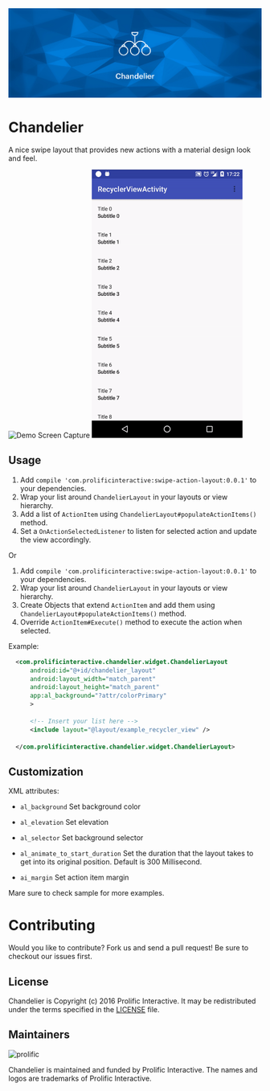 <img src="/images/hero.jpg"/>

Chandelier
==========

A nice swipe layout that provides new actions with a material design look and feel.

<img src="/images/demo1.gif" alt="Demo Screen Capture" width="300px" />
<img src="/images/demo2.gif" alt="Demo Screen Capture" width="300px" />

Usage
-----

1. Add `compile 'com.prolificinteractive:swipe-action-layout:0.0.1'` to your dependencies.
2. Wrap your list around `ChandelierLayout` in your layouts or view hierarchy.
3. Add a list of `ActionItem` using `ChandelierLayout#populateActionItems()` method.
4. Set a `OnActionSelectedListener` to listen for selected action and update the view accordingly.

Or

1. Add `compile 'com.prolificinteractive:swipe-action-layout:0.0.1'` to your dependencies.
2. Wrap your list around `ChandelierLayout` in your layouts or view hierarchy.
3. Create Objects that extend `ActionItem` and add them using `ChandelierLayout#populateActionItems()` method.
4. Override `ActionItem#Execute()` method to execute the action when selected.

Example:

```xml
  <com.prolificinteractive.chandelier.widget.ChandelierLayout
      android:id="@+id/chandelier_layout"
      android:layout_width="match_parent"
      android:layout_height="match_parent"
      app:al_background="?attr/colorPrimary"
      >
      
      <!-- Insert your list here -->
      <include layout="@layout/example_recycler_view" />
  
  </com.prolificinteractive.chandelier.widget.ChandelierLayout>
```

Customization
-------------

XML attributes:

- `al_background` Set background color
- `al_elevation` Set elevation 
- `al_selector` Set background selector
- `al_animate_to_start_duration` Set the duration that the layout takes to get into its original position. Default is 300 Millisecond.

- `ai_margin` Set action item margin

Mare sure to check sample for more examples.

Contributing
============

Would you like to contribute? Fork us and send a pull request! Be sure to checkout our issues first.

## License

Chandelier is Copyright (c) 2016 Prolific Interactive. It may be redistributed under the terms specified in the [LICENSE] file.

[LICENSE]: /LICENSE

## Maintainers

![prolific](https://s3.amazonaws.com/prolificsitestaging/logos/Prolific_Logo_Full_Color.png)

Chandelier is maintained and funded by Prolific Interactive. The names and logos are trademarks of Prolific Interactive.
